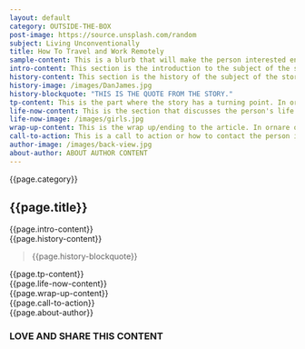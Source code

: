 ```yaml
---
layout: default
category: OUTSIDE-THE-BOX
post-image: https://source.unsplash.com/random
subject: Living Unconventionally
title: How To Travel and Work Remotely
sample-content: This is a blurb that will make the person interested enough to read the story. Lorem ipsum dolor sit amet, consectetur adipiscing elit, sed do eiusmod tempor incididunt ut labore et dolore magna aliqua.
intro-content: This section is the introduction to the subject of the story.In ornare quam viverra orci sagittis. In nibh mauris cursus mattis molestie a. Condimentum lacinia quis vel eros donec.
history-content: This section is the history of the subject of the story.In ornare quam viverra orci sagittis. In nibh mauris cursus mattis molestie a. Condimentum lacinia quis vel eros donec.
history-image: /images/DanJames.jpg
history-blockquote: "THIS IS THE QUOTE FROM THE STORY."
tp-content: This is the part where the story has a turning point. In ornare quam viverra orci sagittis. In nibh mauris cursus mattis molestie a. Condimentum lacinia quis vel eros donec.
life-now-content: This is the section that discusses the person's life in present day.  Lorem ipsum dolor sit amet, consectetur adipiscing elit, sed do eiusmod tempor incididunt ut labore et dolore magna aliqua. Sed sed risus pretium quam vulputate dignissim. Volutpat blandit aliquam etiam erat velit. In ornare quam viverra orci sagittis. In nibh mauris cursus mattis molestie a. Condimentum lacinia quis vel eros donec.
life-now-image: /images/girls.jpg
wrap-up-content: This is the wrap up/ending to the article. In ornare quam viverra orci sagittis. In nibh mauris cursus mattis molestie a. Condimentum lacinia quis vel eros donec.
call-to-action: This is a call to action or how to contact the person if relevant.
author-image: /images/back-view.jpg
about-author: ABOUT AUTHOR CONTENT
---
```

<!--ARTICLE TITLE AND BY LINE-->
<section class="grid">
  <div class="col-3">{{page.category}}</div>
  <div class="col-9">
    <h2>{{page.title}}</h2>
  </div>
</section>
<!--BODY OF ARTICLE-->
<section>
  {{page.intro-content}}
</section>
<section class="grid">
  <div class="col-8">{{page.history-content}}</div>
  <div class="col-4">
    <div class="bg-img" style="background-image: url({{page.history-image}})"> </div>
  </div>
  <div class="col-4">
    <blockquote>{{page.history-blockquote}}</blockquote>
  </div>
  <div class="col-8">{{page.tp-content}}</div>
  <div class="col-12">{{page.life-now-content}}</div>
  <div class="col-12">
    <div class="bg-img" style="background-image: url({{page.life-now-image}})"></div>
  </div>
  <div class="col-6">{{page.wrap-up-content}}</div>
  <div class="col-6">{{page.call-to-action}}</div>
</section>
<!--AUTHOR INFO AND SHARE ON SOCIAL BANNER-->
<section class="grid">
  <div class="col-2">
    <div class="bg-img" style="background-image: url({{page.author-image}})"></div>
  </div>
  <div class="col-2">{{page.about-author}}</div>
  <div class="col-10">
    <h3>LOVE AND SHARE THIS CONTENT</h3>
    <a class="button"><i class="far fa-heart"></i></a>
    <a class="button"><i class="far fa-envelope"></i> </a>
    <a class="button"><i class="fab fa-facebook-square"></i></a>
    <a class="button"><i class="fab fa-twitter-square"></i></a>
    <a class="button"><i class="fab fa-pinterest"></i></a>
    <a class="button"><i class="fab fa-flipboard"></i></a>
    <a class="button"><i class="fab fa-facebook-messenger"></i></a>
    <a class="button"><i class="fab fa-whatsapp-square"></i></a>
  </div>  
</section>
